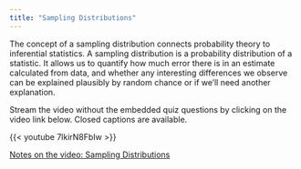 ```yaml
---
title: "Sampling Distributions"
---
```


The concept of a sampling distribution connects probability theory to inferential statistics. A sampling distribution is a probability distribution of a statistic. It allows us to quantify how much error there is in an estimate calculated from data, and whether any interesting differences we observe can be explained plausibly by random chance or if we’ll need another explanation.

Stream the video without the embedded quiz questions by clicking on the video link below. Closed captions are available.

{{< youtube 7lkirN8FbIw >}}

[Notes on the video: Sampling Distributions](../6-5-Sampling-Distributions.pdf)